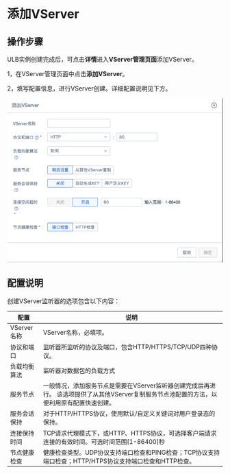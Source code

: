 

# 添加VServer

## 操作步骤 

ULB实例创建完成后，可点击**详情**进入**VServer管理页面**添加VServer。

1，在VServer管理页面中点击**添加VServer**。

2，填写配置信息，进行VServer创建。详细配置说明见下方。

![](/images/vserver%E5%BB%BA%E7%AB%8Btcp.png)


## 配置说明

创建VServer监听器的选项包含以下内容：

|配置|说明|
|---|---|
|VServer名称|VServer名称，必填项。|
|协议和端口|监听器所监听的协议及端口，包含HTTP/HTTPS/TCP/UDP四种协议。|
|负载均衡算法|监听器对数据包的负载方式|
|服务节点	|一般情况，添加服务节点是需要在VServer监听器创建完成后再进行。 该选项提供了从其他VServer复制服务节点池配置的方法，以便利用原有配置快速创建。|
|服务会话保持|对于HTTP/HTTPS协议，使用默认/自定义关键词对用户登录态的保持。|
|连接保持时间|TCP请求代理模式下，或HTTP、HTTPS协议，可选择客户端请求连接的有效时间。可选时间范围[1-86400]秒|
|节点健康检查|健康检查类型。UDP协议支持端口检查和PING检查；TCP协议支持端口检查；HTTP/HTPS协议支持端口检查和HTTP检查。|

